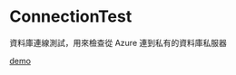 ConnectionTest
==============

資料庫連線測試，用來檢查從 Azure 連到私有的資料庫私服器

[demo](http://connection888.azurewebsites.net/)

